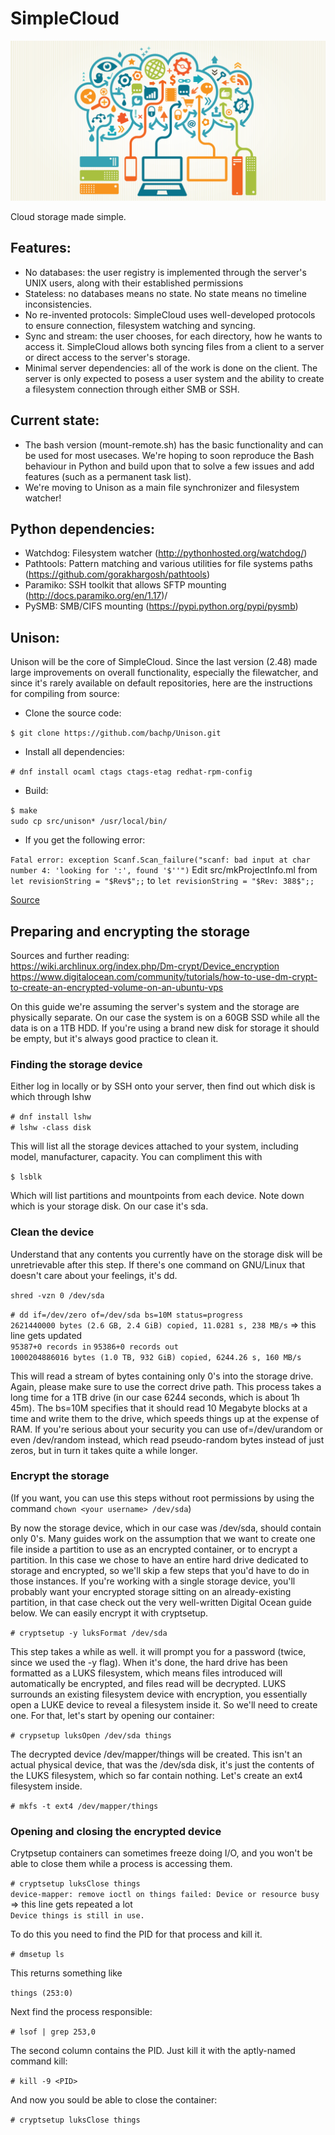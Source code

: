 # SimpleCloud

<img src = "./assets/cloud-computing.png"/>

Cloud storage made simple.

## Features:
* No databases: the user registry is implemented through the server's UNIX users, along with their established permissions
* Stateless: no databases means no state. No state means no timeline inconsistencies.
* No re-invented protocols: SimpleCloud uses well-developed protocols to ensure connection, filesystem watching and syncing.
* Sync and stream: the user chooses, for each directory, how he wants to access it. SimpleCloud allows both syncing files from a client to a server or direct access to the server's storage.
* Minimal server dependencies: all of the work is done on the client. The server is only expected to posess a user system and the ability to create a filesystem connection through either SMB or SSH.

## Current state:

* The bash version (mount-remote.sh) has the basic functionality and can be used for most usecases. We're hoping to soon reproduce the Bash behaviour in Python and build upon that to solve a few issues and add features (such as a permanent task list).
* We're moving to Unison as a main file synchronizer and filesystem watcher!

## Python dependencies:

* Watchdog: Filesystem watcher (http://pythonhosted.org/watchdog/)
* Pathtools: Pattern matching and various utilities for file systems paths (https://github.com/gorakhargosh/pathtools)
* Paramiko: SSH toolkit that allows SFTP mounting (http://docs.paramiko.org/en/1.17)/
* PySMB: SMB/CIFS mounting (https://pypi.python.org/pypi/pysmb)

## Unison:
Unison will be the core of SimpleCloud. Since the last version (2.48) made large improvements on overall functionality, especially the filewatcher, and since it's rarely available on default repositories, here are the instructions for compiling from source:
* Clone the source code:

`$ git clone https://github.com/bachp/Unison.git`
* Install all dependencies:

`# dnf install ocaml ctags ctags-etag redhat-rpm-config`
* Build:

`$ make`<br />
`sudo cp src/unison* /usr/local/bin/`
* If you get the following error:

`Fatal error: exception Scanf.Scan_failure("scanf: bad input at char number 4: 'looking for ':', found '$''")`
Edit src/mkProjectInfo.ml from `let revisionString = "$Rev$";;` to `let revisionString = "$Rev: 388$";;`

[Source](http://lists.seas.upenn.edu/pipermail/unison-hackers/2010-January/001219.html)

## Preparing and encrypting the storage
Sources and further reading:<br />
   https://wiki.archlinux.org/index.php/Dm-crypt/Device_encryption
   https://www.digitalocean.com/community/tutorials/how-to-use-dm-crypt-to-create-an-encrypted-volume-on-an-ubuntu-vps

On this guide we're assuming the server's system and the storage are physically separate. On our case the system is on a 60GB SSD while all the data is on a 1TB HDD. If you're using a brand new disk for storage it should be empty, but it's always good practice to clean it.
### Finding the storage device
Either log in locally or by SSH onto your server, then find out which disk is which through lshw

`# dnf install lshw`<br />
`# lshw -class disk`

This will list all the storage devices attached to your system, including model, manufacturer, capacity. You can compliment this with 

`$ lsblk`

Which will list partitions and mountpoints from each device. Note down which is your storage disk. On our case it's sda.

### Clean the device
Understand that any contents you currently have on the storage disk will be unretrievable after this step. If there's one command on GNU/Linux that doesn't care about your feelings, it's dd.

`shred -vzn 0 /dev/sda`

`# dd if=/dev/zero of=/dev/sda bs=10M status=progress`<br />
`2621440000 bytes (2.6 GB, 2.4 GiB) copied, 11.0281 s, 238 MB/s` => this line gets updated<br />
`95387+0 records in`
`95386+0 records out`<br />
`1000204886016 bytes (1.0 TB, 932 GiB) copied, 6244.26 s, 160 MB/s`

This will read a stream of bytes containing only 0's into the storage drive. Again, please make sure to use the correct drive path. This process takes a long time for a 1TB drive (in our case 6244 seconds, which is about 1h 45m). The bs=10M specifies that it should read 10 Megabyte blocks at a time and write them to the drive, which speeds things up at the expense of RAM. If you're serious about your security you can use of=/dev/urandom or even /dev/random instead, which read pseudo-random bytes instead of just zeros, but in turn it takes quite a while longer.

### Encrypt the storage
(If you want, you can use this steps without root permissions by using the command `chown <your username> /dev/sda`)

By now the storage device, which in our case was /dev/sda, should contain only 0's. Many guides work on the assumption that we want to create one file inside a partition to use as an encrypted container, or to encrypt a partition. In this case we chose to have an entire hard drive dedicated to storage and encrypted, so we'll skip a few steps that you'd have to do in those instances. If you're working with a single storage device, you'll probably want your encrypted storage sitting on an already-existing partition, in that case check out the very well-written Digital Ocean guide below. We can easily encrypt it with cryptsetup.

`# cryptsetup -y luksFormat /dev/sda`

This step takes a while as well. it will prompt you for a password (twice, since we used the -y flag). When it's done, the hard drive has been formatted as a LUKS filesystem, which means files introduced will automatically be encrypted, and files read will be decrypted. LUKS surrounds an existing filesystem device with encryption, you essentially open a LUKE device to reveal a filesystem inside it. So we'll need to create one. For that, let's start by opening our container:

`# crypsetup luksOpen /dev/sda things`

The decrypted device /dev/mapper/things will be created. This isn't an actual physical device, that was the /dev/sda disk, it's just the contents of the LUKS filesystem, which so far contain nothing. Let's create an ext4 filesystem inside.

`# mkfs -t ext4 /dev/mapper/things`

### Opening and closing the encrypted device
Crytpsetup containers can sometimes freeze doing I/O, and you won't be able to close them while a process is accessing them.

`# cryptsetup luksClose things`<br />
`device-mapper: remove ioctl on things failed: Device or resource busy` => this line gets repeated a lot<br />
`Device things is still in use.`

To do this you need to find the PID for that process and kill it.

`# dmsetup ls`

This returns something like 

`things	(253:0)`

Next find the process responsible:

`# lsof | grep 253,0`

The second column contains the PID. Just kill it with the aptly-named command kill:

`# kill -9 <PID>`

And now you sould be able to close the container:

`# cryptsetup luksClose things`

